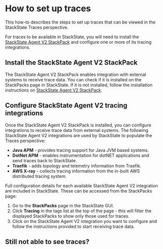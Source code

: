 # How to set up traces

This how-to describes the steps to set up traces that can be viewed in the StackState Traces perspective.

For traces to be available in StackState, you will need to install the [StackState Agent V2 StackPack](/stackpacks/integrations/agent) and configure one or more of its tracing integrations.

## Install the StackState Agent V2 StackPack

The StackState Agent V2 StackPack enables integration with external systems to receive trace data. You can check if it is installed on the StackPacks page in StackState. If it is not installed, follow the installation instructions on [StackState Agent V2 StackPack](/stackpacks/integrations/agent).

## Configure StackState Agent V2 tracing integrations

Once the StackState Agent V2 StackPack is installed, you can configure integrations to receive trace data from external systems. The following StackState Agent V2 integrations are used by StackState to populate the Traces perspective:

- **Java APM** - provides tracing support for Java JVM based systems.
- **DotNet APM** - enables instrumentation for dotNET applications and send traces back to StackState.
- **Traefik** - adds topology and telemetry information from Traefik.
- **AWS X-ray** - collects tracing information from the in-built AWS distributed tracing system.

Full configuration details for each available StackState Agent V2 integration are included in StackState. These can be accessed from the StackPacks page:

1. Go to the **StackPacks** page in the StackState GUI.
2. Click **Tracing** in the tags list at the top of the page - this will filter the displayed StackPacks to show only those used for traces.
3. Click on the StackState Agent V2 integration you want to configure and follow the instructions provided to start receiving trace data.

## Still not able to see traces?
